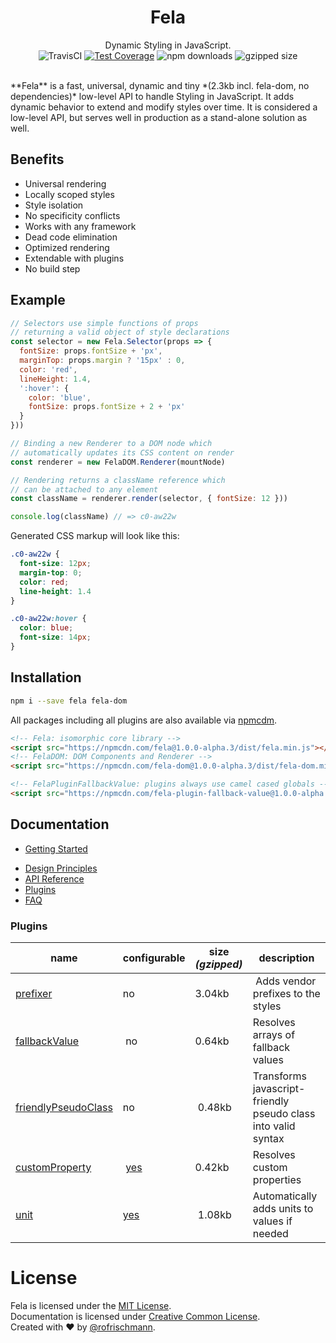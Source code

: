 <h1 align="center">Fela</h1>
<p align="center">
Dynamic Styling in JavaScript.
<br>
<img alt="TravisCI" src="https://travis-ci.org/rofrischmann/fela.svg?branch=master">
<a href="https://codeclimate.com/github/rofrischmann/fela/coverage"><img alt="Test Coverage" src="https://codeclimate.com/github/rofrischmann/fela/badges/coverage.svg"></a>
<img alt="npm downloads" src="https://img.shields.io/npm/dm/fela.svg">
<img alt="gzipped size" src="https://img.shields.io/badge/gzipped-~2.3kb-brightgreen.svg">
</p>
<br>
**Fela** is a fast, universal, dynamic and tiny *(2.3kb incl. fela-dom, no dependencies)* low-level API to handle Styling in JavaScript. It adds dynamic behavior to extend and modify styles over time. It is considered a low-level API, but serves well in production as a stand-alone solution as well.

## Benefits
* Universal rendering
* Locally scoped styles
* Style isolation
* No specificity conflicts
* Works with any framework
* Dead code elimination
* Optimized rendering
* Extendable with plugins
* No build step


## Example
```javascript
// Selectors use simple functions of props
// returning a valid object of style declarations
const selector = new Fela.Selector(props => {
  fontSize: props.fontSize + 'px',
  marginTop: props.margin ? '15px' : 0,
  color: 'red',
  lineHeight: 1.4,
  ':hover': {
    color: 'blue',
    fontSize: props.fontSize + 2 + 'px'
  }
}))

// Binding a new Renderer to a DOM node which
// automatically updates its CSS content on render
const renderer = new FelaDOM.Renderer(mountNode)

// Rendering returns a className reference which
// can be attached to any element
const className = renderer.render(selector, { fontSize: 12 }))

console.log(className) // => c0-aw22w
```
Generated CSS markup will look like this:
```CSS
.c0-aw22w {
  font-size: 12px;
  margin-top: 0;
  color: red;
  line-height: 1.4
}

.c0-aw22w:hover {
  color: blue;
  font-size: 14px;
}
```

## Installation
```sh
npm i --save fela fela-dom
```
All packages including all plugins are also available via [npmcdm](https://npmcdn.com/).
```HTML
<!-- Fela: isomorphic core library -->
<script src="https://npmcdn.com/fela@1.0.0-alpha.3/dist/fela.min.js"></script>
<!-- FelaDOM: DOM Components and Renderer -->
<script src="https://npmcdn.com/fela-dom@1.0.0-alpha.3/dist/fela-dom.min.js"></script>

<!-- FelaPluginFallbackValue: plugins always use camel cased globals -->
<script src="https://npmcdn.com/fela-plugin-fallback-value@1.0.0-alpha.3/dist/fela-plugin-fallback-value.min.js"></script>
```

## Documentation
+ [Getting Started](/docs/GettingStarted.md)
* [Design Principles](docs/Principles.md)
* [API Reference](docs/api/)
* [Plugins](docs/plugins/)
* [FAQ](FAQ)

### Plugins
| name | configurable | size *(gzipped)* | description |
| --- | --- | --- | ------ |
|[prefixer](docs/plugins/Prefixer.md) | no | 3.04kb | Adds vendor prefixes to the styles |
|[fallbackValue](docs/plugins/fallbackValue.md) | no | 0.64kb | Resolves arrays of fallback values |
|[friendlyPseudoClass](docs/plugins/FriendlyPseudoClass.md) | no | 0.48kb |Transforms javascript-friendly pseudo class into valid syntax  |
|[customProperty](docs/plugins/CustomProperty.md) | [yes](docs/plugins/CustomProperty.md#configuration) | 0.42kb | Resolves custom properties |
|[unit](docs/plugins/Unit.md) | [yes](docs/plugins/Unit.md#configuration) | 1.08kb | Automatically adds units to values if needed  |


# License
Fela is licensed under the [MIT License](http://opensource.org/licenses/MIT).<br>
Documentation is licensed under [Creative Common License](http://creativecommons.org/licenses/by/4.0/).<br>
Created with ♥ by [@rofrischmann](http://rofrischmann.de).
